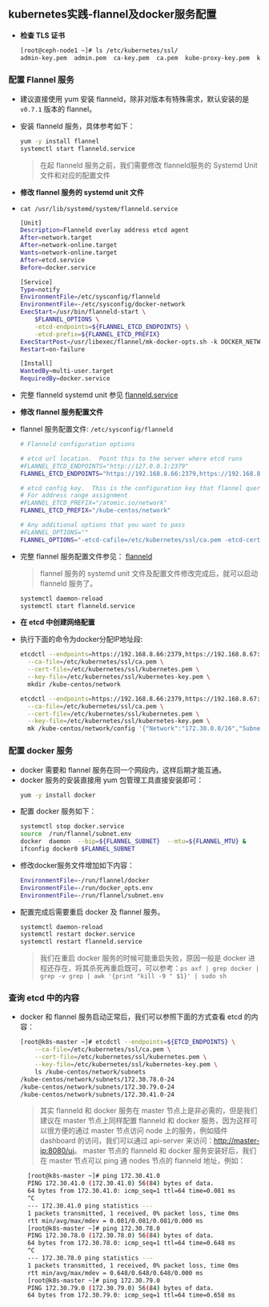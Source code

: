 ## kubernetes实践-flannel及docker服务配置

- **检查 TLS 证书**
  ``` bash
  [root@ceph-node1 ~]# ls /etc/kubernetes/ssl/
  admin-key.pem  admin.pem  ca-key.pem  ca.pem  kube-proxy-key.pem  kube-proxy.pem  kubernetes-key.pem  kubernetes.pem
  ```

### 配置 Flannel 服务
- 建议直接使用 yum 安装 flanneld，除非对版本有特殊需求，默认安装的是 `v0.7.1` 版本的 flannel。
- 安装 flanneld 服务，具体参考如下：
  ``` bash
  yum -y install flannel
  systemctl start flanneld.service
  ```
  > 在起 flanneld 服务之前，我们需要修改 flanneld服务的 Systemd Unit 文件和对应的配置文件

- **修改 flannel 服务的 systemd unit 文件**
- `cat /usr/lib/systemd/system/flanneld.service`
  ``` bash
  [Unit]
  Description=Flanneld overlay address etcd agent
  After=network.target
  After=network-online.target
  Wants=network-online.target
  After=etcd.service
  Before=docker.service
  
  [Service]
  Type=notify
  EnvironmentFile=/etc/sysconfig/flanneld
  EnvironmentFile=-/etc/sysconfig/docker-network
  ExecStart=/usr/bin/flanneld-start \
      $FLANNEL_OPTIONS \
      -etcd-endpoints=${FLANNEL_ETCD_ENDPOINTS} \
      -etcd-prefix=${FLANNEL_ETCD_PREFIX}
  ExecStartPost=/usr/libexec/flannel/mk-docker-opts.sh -k DOCKER_NETWORK_OPTIONS -d /run/flannel/docker
  Restart=on-failure
  
  [Install]
  WantedBy=multi-user.target
  RequiredBy=docker.service
  ```
- 完整 flanneld systemd unit 参见 [flanneld.service](https://github.com/yeaheo/kubernetes-manifests/blob/master/systemd/flanneld.service)

- **修改 flannel 服务配置文件**
- flannel 服务配置文件: `/etc/sysconfig/flanneld`
  ``` bash
  # Flanneld configuration options  
  
  # etcd url location.  Point this to the server where etcd runs
  #FLANNEL_ETCD_ENDPOINTS="http://127.0.0.1:2379"
  FLANNEL_ETCD_ENDPOINTS="https://192.168.8.66:2379,https://192.168.8.67:2379,https://192.168.8.68:2379"
  
  # etcd config key.  This is the configuration key that flannel queries
  # For address range assignment
  #FLANNEL_ETCD_PREFIX="/atomic.io/network"
  FLANNEL_ETCD_PREFIX="/kube-centos/network"
  
  # Any additional options that you want to pass
  #FLANNEL_OPTIONS=""
  FLANNEL_OPTIONS="-etcd-cafile=/etc/kubernetes/ssl/ca.pem -etcd-certfile=/etc/kubernetes/ssl/kubernetes.pem -etcd-keyfile=/etc/kubernetes/ssl/kubernetes-key.pem"
  ```
- 完整 flannel 服务配置文件参见： [flanneld](https://github.com/yeaheo/kubernetes-manifests/blob/master/config/flanneld)

  > flannel 服务的 systemd unit 文件及配置文件修改完成后，就可以启动 flanneld 服务了。
  ``` bash
  systemctl daemon-reload
  systemctl start flanneld.service
  ```

- **在 etcd 中创建网络配置**
- 执行下面的命令为docker分配IP地址段:
  ``` bash
  etcdctl --endpoints=https://192.168.8.66:2379,https://192.168.8.67:2379,https://192.168.8.68:2379 \
    --ca-file=/etc/kubernetes/ssl/ca.pem \
    --cert-file=/etc/kubernetes/ssl/kubernetes.pem \
    --key-file=/etc/kubernetes/ssl/kubernetes-key.pem \
    mkdir /kube-centos/network

  etcdctl --endpoints=https://192.168.8.66:2379,https://192.168.8.67:2379,https://192.168.8.68:2379 \
    --ca-file=/etc/kubernetes/ssl/ca.pem \
    --cert-file=/etc/kubernetes/ssl/kubernetes.pem \
    --key-file=/etc/kubernetes/ssl/kubernetes-key.pem \
    mk /kube-centos/network/config '{"Network":"172.30.0.0/16","SubnetLen":24,"Backend":{"Type":"vxlan"}}'
  ```

### 配置 docker 服务
- docker 需要和 flannel 服务在同一个网段内，这样后期才能互通。
- docker 服务的安装直接用 yum 包管理工具直接安装即可：
  ``` bash
  yum -y install docker
  ```
- 配置 docker 服务如下：
  ``` bash
  systemctl stop docker.service
  source  /run/flannel/subnet.env 
  docker  daemon  --bip=${FLANNEL_SUBNET}  --mtu=${FLANNEL_MTU} &
  ifconfig docker0 $FLANNEL_SUBNET
  ```
- 修改docker服务文件增加如下内容：
  ``` bash
  EnvironmentFile=-/run/flannel/docker 
  EnvironmentFile=-/run/docker_opts.env 
  EnvironmentFile=-/run/flannel/subnet.env
  ```
- 配置完成后需要重启 docker 及 flannel 服务。
  ``` bash
  systemctl daemon-reload
  systemctl restart docker.service
  systemctl restart flanneld.service
  ```
  > 我们在重启 docker 服务的时候可能重启失败，原因一般是 docker 进程还存在，将其杀死再重启既可，可以参考：`ps axf | grep docker | grep -v grep | awk '{print "kill -9 " $1}' | sudo sh`

### 查询 etcd 中的内容
- docker 和 flannel 服务启动正常后，我们可以参照下面的方式查看 etcd 的内容：
  ``` bash
  [root@k8s-master ~]# etcdctl --endpoints=${ETCD_ENDPOINTS} \
      --ca-file=/etc/kubernetes/ssl/ca.pem \
      --cert-file=/etc/kubernetes/ssl/kubernetes.pem \
      --key-file=/etc/kubernetes/ssl/kubernetes-key.pem \
      ls /kube-centos/network/subnets
  /kube-centos/network/subnets/172.30.78.0-24
  /kube-centos/network/subnets/172.30.79.0-24
  /kube-centos/network/subnets/172.30.41.0-24
  ```

  > 其实 flanneld 和 docker 服务在 master 节点上是非必需的，但是我们建议在 master 节点上同样配置 flanneld 和 docker 服务，因为这样可以很方便的通过 master 节点访问 node 上的服务，例如插件 dashboard 的访问，我们可以通过 api-server 来访问：<http://master-ip:8080/ui>。
  > master 节点的 flanneld 和 docker 服务安装好后，我们在 master 节点可以 ping 通 nodes 节点的 flanneld 地址，例如：
  ``` bash
    [root@k8s-master ~]# ping 172.30.41.0
    PING 172.30.41.0 (172.30.41.0) 56(84) bytes of data.
    64 bytes from 172.30.41.0: icmp_seq=1 ttl=64 time=0.081 ms
    ^C
    --- 172.30.41.0 ping statistics ---
    1 packets transmitted, 1 received, 0% packet loss, time 0ms
    rtt min/avg/max/mdev = 0.081/0.081/0.081/0.000 ms
    [root@k8s-master ~]# ping 172.30.78.0
    PING 172.30.78.0 (172.30.78.0) 56(84) bytes of data.
    64 bytes from 172.30.78.0: icmp_seq=1 ttl=64 time=0.648 ms
    ^C
    --- 172.30.78.0 ping statistics ---
    1 packets transmitted, 1 received, 0% packet loss, time 0ms
    rtt min/avg/max/mdev = 0.648/0.648/0.648/0.000 ms
    [root@k8s-master ~]# ping 172.30.79.0
    PING 172.30.79.0 (172.30.79.0) 56(84) bytes of data.
    64 bytes from 172.30.79.0: icmp_seq=1 ttl=64 time=0.658 ms
  ```







